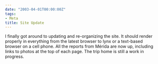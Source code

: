 ```yaml
---
date: "2003-04-01T00:00:00Z"
tags:
- Meta
title: Site Update
---
```


I finally got around to updating and re-organizing the site. It should render
properly in everything from the latest browser to lynx or a text-based browser
on a cell phone. All the reports from Mérida are now up, including links to
photos at the top of each page. The trip home is still a work in progress.
